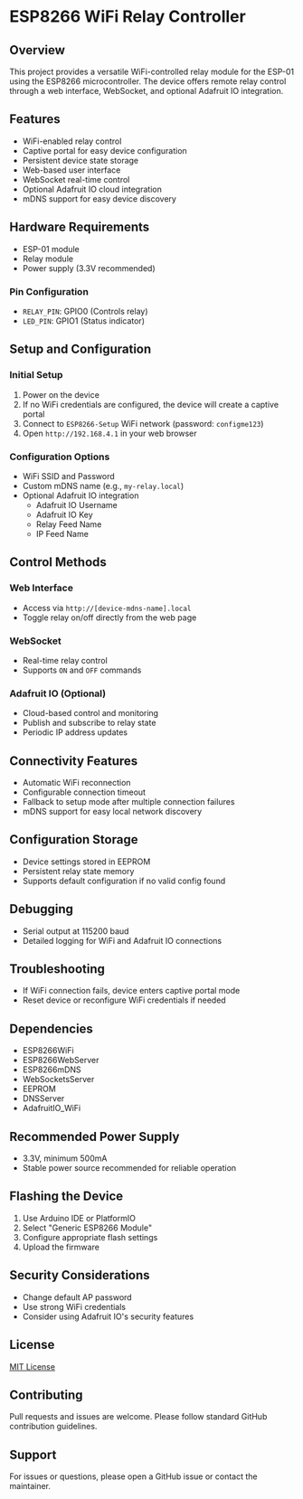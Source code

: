 # ESP8266 WiFi Relay Controller

## Overview
This project provides a versatile WiFi-controlled relay module for the ESP-01 using the ESP8266 microcontroller. The device offers remote relay control through a web interface, WebSocket, and optional Adafruit IO integration.

## Features
- WiFi-enabled relay control
- Captive portal for easy device configuration
- Persistent device state storage
- Web-based user interface
- WebSocket real-time control
- Optional Adafruit IO cloud integration
- mDNS support for easy device discovery

## Hardware Requirements
- ESP-01 module
- Relay module
- Power supply (3.3V recommended)

### Pin Configuration
- `RELAY_PIN`: GPIO0 (Controls relay)
- `LED_PIN`: GPIO1 (Status indicator)

## Setup and Configuration

### Initial Setup
1. Power on the device
2. If no WiFi credentials are configured, the device will create a captive portal
3. Connect to `ESP8266-Setup` WiFi network (password: `configme123`)
4. Open `http://192.168.4.1` in your web browser

### Configuration Options
- WiFi SSID and Password
- Custom mDNS name (e.g., `my-relay.local`)
- Optional Adafruit IO integration
  - Adafruit IO Username
  - Adafruit IO Key
  - Relay Feed Name
  - IP Feed Name

## Control Methods

### Web Interface
- Access via `http://[device-mdns-name].local`
- Toggle relay on/off directly from the web page

### WebSocket
- Real-time relay control
- Supports `ON` and `OFF` commands

### Adafruit IO (Optional)
- Cloud-based control and monitoring
- Publish and subscribe to relay state
- Periodic IP address updates

## Connectivity Features
- Automatic WiFi reconnection
- Configurable connection timeout
- Fallback to setup mode after multiple connection failures
- mDNS support for easy local network discovery

## Configuration Storage
- Device settings stored in EEPROM
- Persistent relay state memory
- Supports default configuration if no valid config found

## Debugging
- Serial output at 115200 baud
- Detailed logging for WiFi and Adafruit IO connections

## Troubleshooting
- If WiFi connection fails, device enters captive portal mode
- Reset device or reconfigure WiFi credentials if needed

## Dependencies
- ESP8266WiFi
- ESP8266WebServer
- ESP8266mDNS
- WebSocketsServer
- EEPROM
- DNSServer
- AdafruitIO_WiFi

## Recommended Power Supply
- 3.3V, minimum 500mA
- Stable power source recommended for reliable operation

## Flashing the Device
1. Use Arduino IDE or PlatformIO
2. Select "Generic ESP8266 Module"
3. Configure appropriate flash settings
4. Upload the firmware

## Security Considerations
- Change default AP password
- Use strong WiFi credentials
- Consider using Adafruit IO's security features

## License
[MIT License](LICENSE)

## Contributing
Pull requests and issues are welcome. Please follow standard GitHub contribution guidelines.

## Support
For issues or questions, please open a GitHub issue or contact the maintainer.
